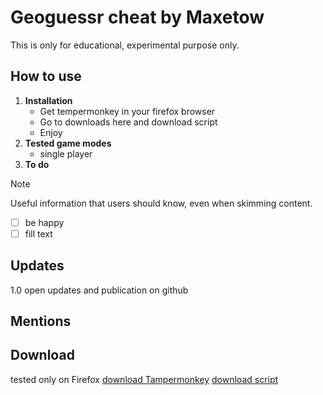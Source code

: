 # Geoguessr cheat by Maxetow
This is only for educational, experimental purpose only.
## How to use

1. **Installation**
   - Get tempermonkey in your firefox browser
   - Go to downloads here and download script
   - Enjoy
2. **Tested game modes**
   - single player
3. **To do**
> [!NOTE]
> Useful information that users should know, even when skimming content.
   - [ ] be happy
   - [ ] fill text
## Updates
1.0 open updates and publication on github
## Mentions

## Download
tested only on Firefox 
[download Tampermonkey](<https://addons.mozilla.org/en-US/firefox/addon/tampermonkey/>)
[download script](<https://raw.githubusercontent.com/Maxetow/Geoguessr_location/main/Geoguessr Location Resolver (By maxetow)-1.0.user.js>)
